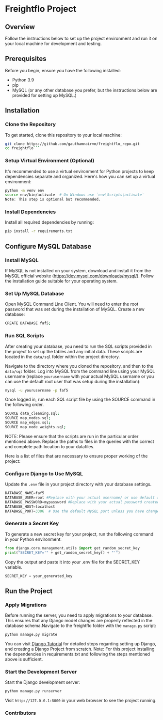 # Freightflo Project

## Overview
Follow the instructions below to set up the project environment and run it on your local machine for development and testing.

## Prerequisites
Before you begin, ensure you have the following installed:
- Python 3.9
- pip
- MySQL (or any other database you prefer, but the instructions below are provided for setting up MySQL.)

## Installation

### Clone the Repository
To get started, clone this repository to your local machine:
```bash
git clone https://github.com/gauthamnairvm/freightflo_repo.git
cd freightflo```

```
### Setup Virtual Environment (Optional)
It's recommended to use a virtual environment for Python projects to keep dependencies separate and organized. Here's how you can set up a virtual environment:
```bash
python -m venv env
source env/bin/activate  # On Windows use `env\Scripts\activate`
Note: This step is optional but recommended.

```
### Install Dependencies
Install all required dependencies by running:
```bash
pip install -r requirements.txt

```
## Configure MySQL Database
### Install MySQL
If MySQL is not installed on your system, download and install it from the MySQL official website (https://dev.mysql.com/downloads/mysql/). Follow the installation guide suitable for your operating system.

### Set Up MySQL Database
Open MySQL Command Line Client. You will need to enter the root password that was set during the installation of MySQL.
Create a new database:
```bash
CREATE DATABASE faf5;

```
### Run SQL Scripts
After creating your database, you need to run the SQL scripts provided in the project to set up the tables and any initial data. These scripts are located in the `data/sql` folder within the project directory.

Navigate to the directory where you cloned the repository, and then to the `data/sql` folder.
Log into MySQL from the command line using your MySQL username (replace `yourusername` with your actual MySQL username or you can use the default root user that was setup during the installation):
```bash
mysql -u yourusername -p faf5

```
Once logged in, run each SQL script file by using the SOURCE command in the following order.
```bash
SOURCE data_cleaning.sql;
SOURCE map_nodes.sql;
SOURCE map_edges.sql;
SOURCE map_node_weights.sql;

```
NOTE: Please ensure that the scripts are run in the particular order mentioned above. Replace the paths to files in the queries with the correct and complete path location to your datafiles.

Here is a list of files that are necessary to ensure proper working of the project:


### Configure Django to Use MySQL
Update the `.env` file in your project directory with your database settings.
```python 
DATABASE_NAME=faf5
DATABASE_USER=root #Replace with your actual username/ or use default root user
DATABASE_PASSWORD=mypassword #Replace with your actual password created during the setup
DATABASE_HOST=localhost
DATABASE_PORT=3306  # Use the default MySQL port unless you have changed it.

```
### Generate a Secret Key
To generate a new secret key for your project, run the following command in your Python environment:
```python
from django.core.management.utils import get_random_secret_key
print("SECRET_KEY='" + get_random_secret_key() + "'")

```
Copy the output and paste it into your .env file for the SECRET_KEY variable.
```python
SECRET_KEY = your_generated_key

```
## Run the Project
### Apply Migrations
Before running the server, you need to apply migrations to your database. This ensures that any Django model changes are properly reflected in the database schema.Navigate to the freightflo folder with the `manage.py` script:
```bash
python manage.py migrate

```
You can visit [Django Tutorial](https://www.w3schools.com/django/) for detailed steps regarding setting up Django, and creating a Django Project from scratch. 
Note: For this project installing the dependencies in requirements.txt and following the steps mentioned above is sufficient.


### Start the Development Server
Start the Django development server:
```bash
python manage.py runserver
```
Visit `http://127.0.0.1:8000` in your web browser to see the project running.

### Contributors
